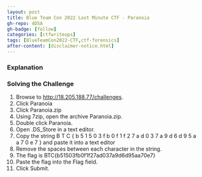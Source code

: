 ```yaml
---
layout: post
title: Blue Team Con 2022 Last Minute CTF - Paranoia
gh-repo: 4D5A
gh-badge: [follow]
categories: [ctfwriteups]
tags: [BlueTeamCon2022-CTF,ctf-forensics]
after-content: [disclaimer-notice.html]
---
```

### Explanation

### Solving the Challenge

1. Browse to http://18.205.188.77/challenges.
2. Click Paranoia
3. Click Paranoia.zip
4. Using 7zip, open the archive Paranoia.zip.
5. Double click Paranoia.
6. Open .DS_Store in a text editor.
7. Copy the string B T C { b 5 1 5 0 3 f b 0 f 1 f 2 7 a d 0 3 7 a 9 d 6 d 9 5 a a 7 0 e 7 } and paste it into a text editor
8. Remove the spaces between each character in the string.
9. The flag is BTC{b51503fb0f1f27ad037a9d6d95aa70e7}
10. Paste the flag into the Flag field.
11. Click Submit.